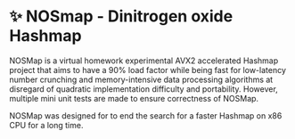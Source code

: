 # ✨ NOSmap - Dinitrogen oxide Hashmap
NOSMap is a virtual homework experimental AVX2 accelerated Hashmap ​project that aims to have a 90% load factor while being fast for low-latency number crunching and memory-intensive data processing algorithms at disregard of quadratic implementation difficulty and portability. However, multiple mini unit tests are made to ensure correctness of NOSMap.

NOSMap was designed for to end the search for a faster Hashmap on x86 CPU for a long time.

